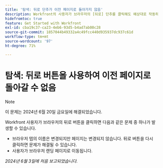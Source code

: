 ```yaml
---
title: '탐색: 뒤로 단추가 이전 페이지로 돌아가지 않음'
description: Workfront의 사용자가 브라우저의 [뒤로] 단추를 클릭해도 예상대로 작동하지 않습니다.
hidefromtoc: true
feature: Get Started with Workfront
exl-id: cba19c37-ca23-4eb6-93d5-b4ad7ab00c28
source-git-commit: 1857044b49332a4c49fcc440d935937dc937c61d
workflow-type: tm+mt
source-wordcount: '97'
ht-degree: 71%

---
```


# 탐색: 뒤로 버튼을 사용하여 이전 페이지로 돌아갈 수 없음

>[!NOTE]
>
>이 문제는 2024년 6월 20일 금요일에 해결되었습니다.

Workfront 사용자가 브라우저의 뒤로 버튼을 클릭하면 다음과 같은 문제 중 하나가 발생할 수 있습니다.

* 브라우저 탭의 이름은 변경되지만 페이지는 변경되지 않습니다. 뒤로 버튼을 다시 클릭하면 문제가 해결될 수 있습니다.
* 사용자가 브라우저 랜딩 페이지로 이동됩니다.

_2024년 6월 3일에 처음 보고되었습니다._
